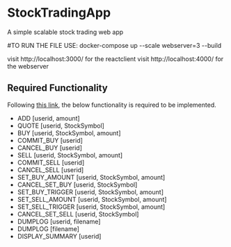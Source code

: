 # StockTradingApp
A simple scalable stock trading web app

#TO RUN THE FILE USE:
docker-compose up --scale webserver=3 --build

visit http://localhost:3000/ for the reactclient
visit http://localhost:4000/ for the webserver


## Required Functionality
Following [this link](https://www.ece.uvic.ca/~seng468/ProjectWebSite/Commands.html), the below functionality is required to be implemented.
* ADD \[userid, amount\] 
* QUOTE \[userid, StockSymbol\]
* BUY \[userid, StockSymbol, amount\]
* COMMIT_BUY \[userid\]
* CANCEL_BUY \[userid\]
* SELL \[userid, StockSymbol, amount\]
* COMMIT_SELL \[userid\]
* CANCEL_SELL \[userid\]
* SET_BUY_AMOUNT \[userid, StockSymbol, amount\]
* CANCEL_SET_BUY \[userid, StockSymbol\]
* SET_BUY_TRIGGER \[userid, StockSymbol, amount\]
* SET_SELL_AMOUNT \[userid, StockSymbol, amount\]
* SET_SELL_TRIGGER \[userid, StockSymbol, amount\]
* CANCEL_SET_SELL \[userid, StockSymbol\]
* DUMPLOG \[userid, filename\]
* DUMPLOG \[filename\]
* DISPLAY_SUMMARY \[userid\]
